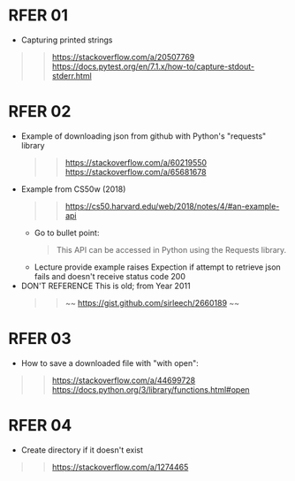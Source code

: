 

# RFER 01
- Capturing printed strings
>> https://stackoverflow.com/a/20507769
>> https://docs.pytest.org/en/7.1.x/how-to/capture-stdout-stderr.html

# RFER 02
- Example of downloading json from github with Python's "requests" library
    >> https://stackoverflow.com/a/60219550
    >> https://stackoverflow.com/a/65681678
- Example from CS50w (2018)
    >> https://cs50.harvard.edu/web/2018/notes/4/#an-example-api
    - Go to bullet point:
        > This API can be accessed in Python using the Requests library. 
    - Lecture provide example raises Expection if attempt to retrieve json fails and doesn't receive status code 200
- DON'T REFERENCE This is old; from Year 2011
    >> ~~ https://gist.github.com/sirleech/2660189 ~~

# RFER 03
- How to save a downloaded file with "with open":
>> https://stackoverflow.com/a/44699728
>> https://docs.python.org/3/library/functions.html#open

# RFER 04
- Create directory if it doesn't exist
>> https://stackoverflow.com/a/1274465